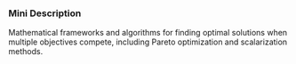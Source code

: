 ### Mini Description

Mathematical frameworks and algorithms for finding optimal solutions when multiple objectives compete, including Pareto optimization and scalarization methods.

